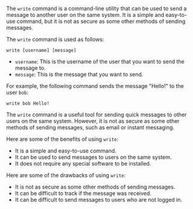 # 

The `write` command is a command-line utility that can be used to send a message to another user on the same system. It is a simple and easy-to-use command, but it is not as secure as some other methods of sending messages.

The `write` command is used as follows:

```
write [username] [message]
```

* `username`: This is the username of the user that you want to send the message to.
* `message`: This is the message that you want to send.

For example, the following command sends the message "Hello!" to the user `bob`:

```
write bob Hello!
```

The `write` command is a useful tool for sending quick messages to other users on the same system. However, it is not as secure as some other methods of sending messages, such as email or instant messaging.

Here are some of the benefits of using `write`:

* It is a simple and easy-to-use command.
* It can be used to send messages to users on the same system.
* It does not require any special software to be installed.

Here are some of the drawbacks of using `write`:

* It is not as secure as some other methods of sending messages.
* It can be difficult to track if the message was received.
* It can be difficult to send messages to users who are not logged in.
